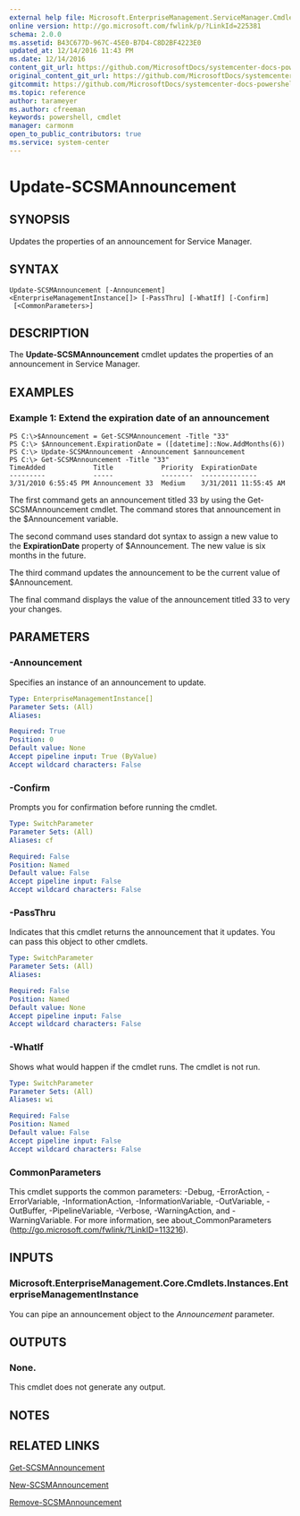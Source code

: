 ```yaml
---
external help file: Microsoft.EnterpriseManagement.ServiceManager.Cmdlets.dll-Help.xml
online version: http://go.microsoft.com/fwlink/p/?LinkId=225381
schema: 2.0.0
ms.assetid: B43C677D-967C-45E0-B7D4-C8D2BF4223E0
updated_at: 12/14/2016 11:43 PM
ms.date: 12/14/2016
content_git_url: https://github.com/MicrosoftDocs/systemcenter-docs-powershell/blob/master/systemcenter-cmdlets/SystemCenter2016/ServiceManager/v1.0/Update-SCSMAnnouncement.md
original_content_git_url: https://github.com/MicrosoftDocs/systemcenter-docs-powershell/blob/master/systemcenter-cmdlets/SystemCenter2016/ServiceManager/v1.0/Update-SCSMAnnouncement.md
gitcommit: https://github.com/MicrosoftDocs/systemcenter-docs-powershell/blob/96cd9bd2780eb6b78c540fa00d3b8a4313e3ed40/systemcenter-cmdlets/SystemCenter2016/ServiceManager/v1.0/Update-SCSMAnnouncement.md
ms.topic: reference
author: tarameyer
ms.author: cfreeman
keywords: powershell, cmdlet
manager: carmonm
open_to_public_contributors: true
ms.service: system-center
---
```


# Update-SCSMAnnouncement

## SYNOPSIS
Updates the properties of an announcement for Service Manager.

## SYNTAX

```
Update-SCSMAnnouncement [-Announcement] <EnterpriseManagementInstance[]> [-PassThru] [-WhatIf] [-Confirm]
 [<CommonParameters>]
```

## DESCRIPTION
The **Update-SCSMAnnouncement** cmdlet updates the properties of an announcement in Service Manager.

## EXAMPLES

### Example 1: Extend the expiration date of an announcement
```
PS C:\>$Announcement = Get-SCSMAnnouncement -Title "33"
PS C:\> $Announcement.ExpirationDate = ([datetime]::Now.AddMonths(6))
PS C:\> Update-SCSMAnnouncement -Announcement $announcement
PS C:\> Get-SCSMAnnouncement -Title "33"
TimeAdded            Title            Priority  ExpirationDate
---------            -----            --------  --------------
3/31/2010 6:55:45 PM Announcement 33  Medium    3/31/2011 11:55:45 AM
```

The first command gets an announcement titled 33 by using the Get-SCSMAnnouncement cmdlet.
The command stores that announcement in the $Announcement variable.

The second command uses standard dot syntax to assign a new value to the **ExpirationDate** property of $Announcement.
The new value is six months in the future.

The third command updates the announcement to be the current value of $Announcement.

The final command displays the value of the announcement titled 33 to very your changes.

## PARAMETERS

### -Announcement
Specifies an instance of an announcement to update.

```yaml
Type: EnterpriseManagementInstance[]
Parameter Sets: (All)
Aliases: 

Required: True
Position: 0
Default value: None
Accept pipeline input: True (ByValue)
Accept wildcard characters: False
```

### -Confirm
Prompts you for confirmation before running the cmdlet.

```yaml
Type: SwitchParameter
Parameter Sets: (All)
Aliases: cf

Required: False
Position: Named
Default value: False
Accept pipeline input: False
Accept wildcard characters: False
```

### -PassThru
Indicates that this cmdlet returns the announcement that it updates.
You can pass this object to other cmdlets.

```yaml
Type: SwitchParameter
Parameter Sets: (All)
Aliases: 

Required: False
Position: Named
Default value: None
Accept pipeline input: False
Accept wildcard characters: False
```

### -WhatIf
Shows what would happen if the cmdlet runs.
The cmdlet is not run.

```yaml
Type: SwitchParameter
Parameter Sets: (All)
Aliases: wi

Required: False
Position: Named
Default value: False
Accept pipeline input: False
Accept wildcard characters: False
```

### CommonParameters
This cmdlet supports the common parameters: -Debug, -ErrorAction, -ErrorVariable, -InformationAction, -InformationVariable, -OutVariable, -OutBuffer, -PipelineVariable, -Verbose, -WarningAction, and -WarningVariable. For more information, see about_CommonParameters (http://go.microsoft.com/fwlink/?LinkID=113216).

## INPUTS

### Microsoft.EnterpriseManagement.Core.Cmdlets.Instances.EnterpriseManagementInstance
You can pipe an announcement object to the *Announcement* parameter.

## OUTPUTS

### None.
This cmdlet does not generate any output.

## NOTES

## RELATED LINKS

[Get-SCSMAnnouncement](xref:SystemCenter2016/ServiceManager/v1.0/Get-SCSMAnnouncement.md)

[New-SCSMAnnouncement](xref:SystemCenter2016/ServiceManager/v1.0/New-SCSMAnnouncement.md)

[Remove-SCSMAnnouncement](xref:SystemCenter2016/ServiceManager/v1.0/Remove-SCSMAnnouncement.md)

